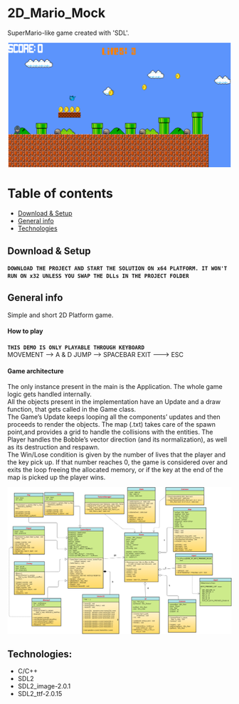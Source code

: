 # 2D_Mario_Mock 
SuperMario-like game created with 'SDL'. 
 <p align="center"> 
 <img src="Screenshot.png" alt="Screen" width="500"/>
 </p>
 
# Table of contents
* [Download & Setup](#download-&-setup)
* [General info](#general-info)
* [Technologies](#technologies)


## Download & Setup  
**`DOWNLOAD THE PROJECT AND START THE SOLUTION ON x64 PLATFORM. IT WON'T RUN ON x32 UNLESS YOU SWAP THE DLLs IN THE PROJECT FOLDER`**

## General info
Simple and short 2D Platform game.  

#### How to play
**`THIS DEMO IS ONLY PLAYABLE THROUGH KEYBOARD `**  
MOVEMENT --> A & D
JUMP --> SPACEBAR
EXIT ---> ESC

#### Game architecture
The only instance present in the main is the Application. The whole game logic gets handled internally.     
All the objects present in the implementation have an Update and a draw function, that gets called in the Game class.  
The Game’s Update keeps looping all the components’ updates and then proceeds to render the objects. The map (.txt) takes care of the spawn point,and provides a grid to handle the collisions with the entities. The Player handles the Bobble’s vector direction (and its normalization), as well as its destruction and respawn.   
The Win/Lose condition is given by the number of lives that the player and the key pick up. If that number reaches 0, the game is considered over and exits the loop freeing the allocated memory, or if the key at the end of the map is picked up the player wins. 
<p align="center"> 
<img src="FinalUML.png" alt="Screen" alt="UML" width="1200"/>
</p>
 
## Technologies:
- C/C++
- SDL2
- SDL2_image-2.0.1 
- SDL2_ttf-2.0.15 
